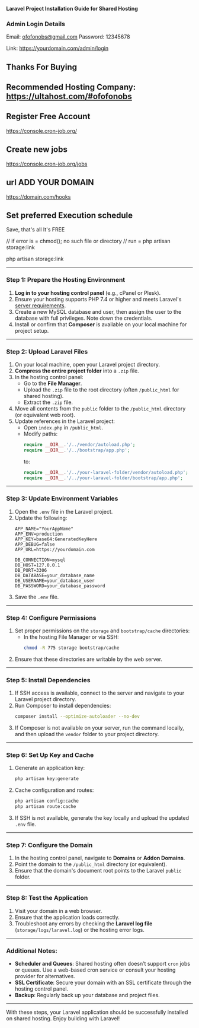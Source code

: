 **Laravel Project Installation Guide for Shared Hosting**

### Admin Login Details

Email: ofofonobs@gmail.com
Password: 12345678

Link: https://yourdomain.com/admin/login

###


## Thanks For Buying 
## Recommended Hosting Company: https://ultahost.com/#ofofonobs
## Register Free Account

https://console.cron-job.org/

## Create new jobs
https://console.cron-job.org/jobs

## url ADD YOUR DOMAIN
https://domain.com/hooks

## Set preferred Execution schedule
Save, that's all
It's FREE


// if error is = chmod(); no such file or directory 
// run = php artisan storage:link

php artisan storage:link


---

### Step 1: Prepare the Hosting Environment
1. **Log in to your hosting control panel** (e.g., cPanel or Plesk).
2. Ensure your hosting supports PHP 7.4 or higher and meets Laravel's [server requirements](https://laravel.com/docs/current/installation#server-requirements).
3. Create a new MySQL database and user, then assign the user to the database with full privileges. Note down the credentials.
4. Install or confirm that **Composer** is available on your local machine for project setup.

---

### Step 2: Upload Laravel Files
1. On your local machine, open your Laravel project directory.
2. **Compress the entire project folder** into a `.zip` file.
3. In the hosting control panel:
   - Go to the **File Manager**.
   - Upload the `.zip` file to the root directory (often `/public_html` for shared hosting).
   - Extract the `.zip` file.
4. Move all contents from the `public` folder to the `/public_html` directory (or equivalent web root).
5. Update references in the Laravel project:
   - Open `index.php` in `/public_html`.
   - Modify paths:
     ```php
     require __DIR__.'/../vendor/autoload.php';
     require __DIR__.'/../bootstrap/app.php';
     ```
     to:
     ```php
     require __DIR__.'/../your-laravel-folder/vendor/autoload.php';
     require __DIR__.'/../your-laravel-folder/bootstrap/app.php';
     ```

---

### Step 3: Update Environment Variables
1. Open the `.env` file in the Laravel project.
2. Update the following:
   ```env
   APP_NAME="YourAppName"
   APP_ENV=production
   APP_KEY=base64:GeneratedKeyHere
   APP_DEBUG=false
   APP_URL=https://yourdomain.com

   DB_CONNECTION=mysql
   DB_HOST=127.0.0.1
   DB_PORT=3306
   DB_DATABASE=your_database_name
   DB_USERNAME=your_database_user
   DB_PASSWORD=your_database_password
   ```
3. Save the `.env` file.

---

### Step 4: Configure Permissions
1. Set proper permissions on the `storage` and `bootstrap/cache` directories:
   - In the hosting File Manager or via SSH:
     ```bash
     chmod -R 775 storage bootstrap/cache
     ```
2. Ensure that these directories are writable by the web server.

---

### Step 5: Install Dependencies
1. If SSH access is available, connect to the server and navigate to your Laravel project directory.
2. Run Composer to install dependencies:
   ```bash
   composer install --optimize-autoloader --no-dev
   ```
3. If Composer is not available on your server, run the command locally, and then upload the `vendor` folder to your project directory.

---

### Step 6: Set Up Key and Cache
1. Generate an application key:
   ```bash
   php artisan key:generate
   ```
2. Cache configuration and routes:
   ```bash
   php artisan config:cache
   php artisan route:cache
   ```
3. If SSH is not available, generate the key locally and upload the updated `.env` file.

---

### Step 7: Configure the Domain
1. In the hosting control panel, navigate to **Domains** or **Addon Domains**.
2. Point the domain to the `/public_html` directory (or equivalent).
3. Ensure that the domain's document root points to the Laravel `public` folder.

---

### Step 8: Test the Application
1. Visit your domain in a web browser.
2. Ensure that the application loads correctly.
3. Troubleshoot any errors by checking the **Laravel log file** (`storage/logs/laravel.log`) or the hosting error logs.

---

### Additional Notes:
- **Scheduler and Queues**: Shared hosting often doesn’t support `cron` jobs or queues. Use a web-based cron service or consult your hosting provider for alternatives.
- **SSL Certificate**: Secure your domain with an SSL certificate through the hosting control panel.
- **Backup**: Regularly back up your database and project files.

---

With these steps, your Laravel application should be successfully installed on shared hosting. Enjoy building with Laravel!

